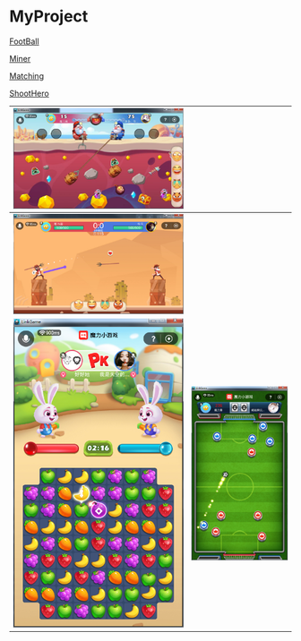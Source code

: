 # MyProject




[FootBall](https://github.com/BUGyyc/MyGallery/blob/master/res/game1.png)

[Miner](https://github.com/BUGyyc/MyGallery/blob/master/res/game2.jpg)

[Matching](https://github.com/BUGyyc/MyGallery/blob/master/res/game3.png)

[ShootHero](https://github.com/BUGyyc/MyGallery/blob/master/res/game4.png)



| ![????](https://raw.githubusercontent.com/BUGyyc/MyGallery/master/res/game2.jpg) |      |
| ------------------------------------------------------------ | ---- |
| ![????](https://github.com/BUGyyc/MyGallery/blob/master/res/game4.png) |      |
| ![????](https://raw.githubusercontent.com/BUGyyc/MyGallery/master/res/game3.png) |![????](https://raw.githubusercontent.com/BUGyyc/MyGallery/master/res/game1.png)|

